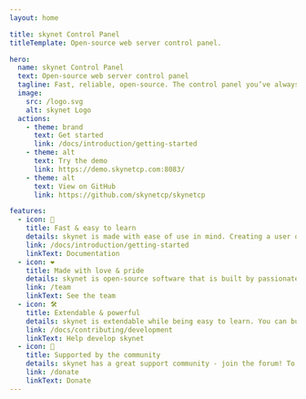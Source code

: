 ```yaml
---
layout: home

title: skynet Control Panel
titleTemplate: Open-source web server control panel.

hero:
  name: skynet Control Panel
  text: Open-source web server control panel
  tagline: Fast, reliable, open-source. The control panel you’ve always wanted is just a command away.
  image:
    src: /logo.svg
    alt: skynet Logo
  actions:
    - theme: brand
      text: Get started
      link: /docs/introduction/getting-started
    - theme: alt
      text: Try the demo
      link: https://demo.skynetcp.com:8083/
    - theme: alt
      text: View on GitHub
      link: https://github.com/skynetcp/skynetcp

features:
  - icon: 🚀
    title: Fast & easy to learn
    details: skynet is made with ease of use in mind. Creating a user or a website is as easy as clicking a button and filling out a couple of fields, while advanced features are easily accessible.
    link: /docs/introduction/getting-started
    linkText: Documentation
  - icon: ❤️
    title: Made with love & pride
    details: skynet is open-source software that is built by passionate people from around the world. This means that the code is reviewed by multiple people and that anybody can contribute to it!
    link: /team
    linkText: See the team
  - icon: 🛠️
    title: Extendable & powerful
    details: skynet is extendable while being easy to learn. You can build your own themes, web templates, quick install applications and can interact with it using third party software via its API.
    link: /docs/contributing/development
    linkText: Help develop skynet
  - icon: 🤝
    title: Supported by the community
    details: skynet has a great support community - join the forum! To keep the project running, we rely on donations, which can be made via PayPal or cryptocurrency.
    link: /donate
    linkText: Donate
---
```

